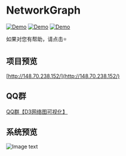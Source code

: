 # NetworkGraph

[![Demo](https://img.shields.io/badge/D3-NetworkGraph-green.svg)](http://148.70.238.152/)
[![Demo](https://img.shields.io/badge/QQ%E7%BE%A4-144973444-blue.svg)](https://jq.qq.com/?_wv=1027&k=5oRv4zr)
[![Demo](https://img.shields.io/badge/license-MIT-lightgrey.svg)](https://github.com/iaboaix/NetworkGraph/blob/master/LICENSE)

如果对您有帮助，请点击:star:  

## 项目预览
[http://148.70.238.152/](http://148.70.238.152/)  

## QQ群
[QQ群【D3网络图可视化】](https://jq.qq.com/?_wv=1027&k=5oRv4zr)  

## 系统预览
![Image text](https://github.com/iaboaix/NetworkGraph/blob/master/preview.jpg)

